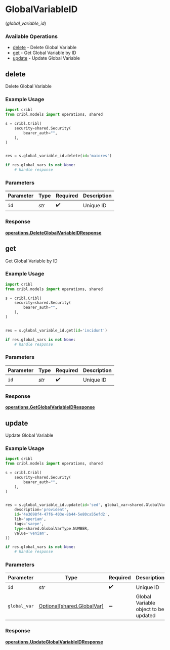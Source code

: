 # GlobalVariableID
(*global_variable_id*)

### Available Operations

* [delete](#delete) - Delete Global Variable
* [get](#get) - Get Global Variable by ID
* [update](#update) - Update Global Variable

## delete

Delete Global Variable

### Example Usage

```python
import cribl
from cribl.models import operations, shared

s = cribl.Cribl(
    security=shared.Security(
        bearer_auth="",
    ),
)


res = s.global_variable_id.delete(id='maiores')

if res.global_vars is not None:
    # handle response
```

### Parameters

| Parameter          | Type               | Required           | Description        |
| ------------------ | ------------------ | ------------------ | ------------------ |
| `id`               | *str*              | :heavy_check_mark: | Unique ID          |


### Response

**[operations.DeleteGlobalVariableIDResponse](../../models/operations/deleteglobalvariableidresponse.md)**


## get

Get Global Variable by ID

### Example Usage

```python
import cribl
from cribl.models import operations, shared

s = cribl.Cribl(
    security=shared.Security(
        bearer_auth="",
    ),
)


res = s.global_variable_id.get(id='incidunt')

if res.global_vars is not None:
    # handle response
```

### Parameters

| Parameter          | Type               | Required           | Description        |
| ------------------ | ------------------ | ------------------ | ------------------ |
| `id`               | *str*              | :heavy_check_mark: | Unique ID          |


### Response

**[operations.GetGlobalVariableIDResponse](../../models/operations/getglobalvariableidresponse.md)**


## update

Update Global Variable

### Example Usage

```python
import cribl
from cribl.models import operations, shared

s = cribl.Cribl(
    security=shared.Security(
        bearer_auth="",
    ),
)


res = s.global_variable_id.update(id='sed', global_var=shared.GlobalVar(
    description='provident',
    id='4e3698f4-47f6-403e-8b44-5e80ca55efd2',
    lib='aperiam',
    tags='saepe',
    type=shared.GlobalVarType.NUMBER,
    value='veniam',
))

if res.global_vars is not None:
    # handle response
```

### Parameters

| Parameter                                                      | Type                                                           | Required                                                       | Description                                                    |
| -------------------------------------------------------------- | -------------------------------------------------------------- | -------------------------------------------------------------- | -------------------------------------------------------------- |
| `id`                                                           | *str*                                                          | :heavy_check_mark:                                             | Unique ID                                                      |
| `global_var`                                                   | [Optional[shared.GlobalVar]](../../models/shared/globalvar.md) | :heavy_minus_sign:                                             | Global Variable object to be updated                           |


### Response

**[operations.UpdateGlobalVariableIDResponse](../../models/operations/updateglobalvariableidresponse.md)**

